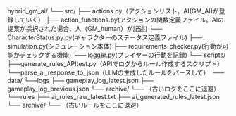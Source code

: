 hybrid_gm_ai/
└── src/
    ├── actions.py（アクションリスト。AI(GM_AI)が登録していく）
    ├── action_functions.py(アクションの関数定義ファイル。AIの提案が採択された場合、人（GM_human）が記述)
    ├── CharacterStatus.py.py(キャラクターのステータス定義ファイル)
    ├── simulation.py(シミュレーション本体)
    ├── requirements_checker.py(行動が可能かチェックする機能)
    └── logger.py(プレイヤーの行動を記録)
└── scripts/
    ├──generate_rules_APItest.py（APIでログからルール作成するスクリプト）
    └──parse_ai_response_to_json（LLMの生成したルールをパースして）
└── data/
    └──logs
        ├── gameplay_log_latest.json
        ├── gameplay_log_previous.json
        └── archive/
            └── （古いログをここに退避）
    └──rules
        ├── ai_rules_raw_latest.txt
        ├── ai_generated_rules_latest.json
        └── archive/
            └── （古いルールをここに退避）